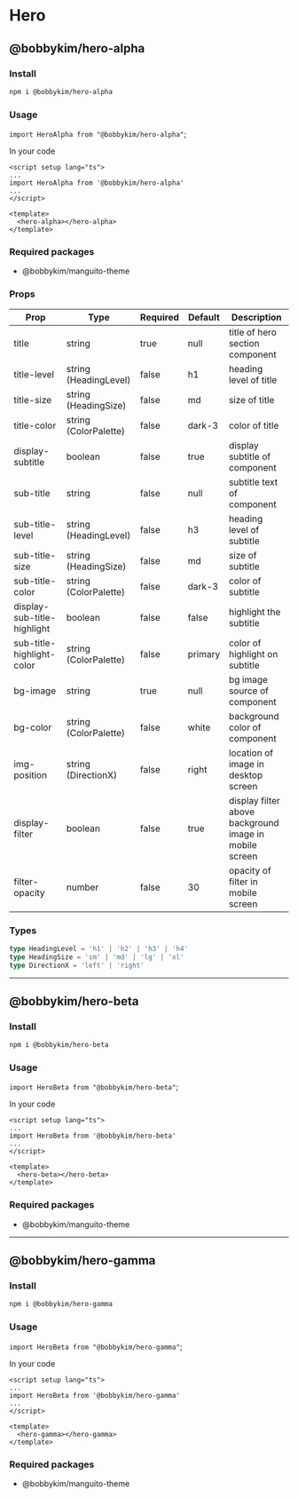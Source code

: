 # Hero

## @bobbykim/hero-alpha

### Install

```sh
npm i @bobbykim/hero-alpha
```

### Usage

`import HeroAlpha from "@bobbykim/hero-alpha"`;

In your code

```vue
<script setup lang="ts">
...
import HeroAlpha from '@bobbykim/hero-alpha'
...
</script>

<template>
  <hero-alpha></hero-alpha>
</template>
```

### Required packages

- @bobbykim/manguito-theme

### Props

| Prop                        | Type                  | Required | Default | Description                                            |
| --------------------------- | --------------------- | -------- | ------- | ------------------------------------------------------ |
| title                       | string                | true     | null    | title of hero section component                        |
| title-level                 | string (HeadingLevel) | false    | h1      | heading level of title                                 |
| title-size                  | string (HeadingSize)  | false    | md      | size of title                                          |
| title-color                 | string (ColorPalette) | false    | dark-3  | color of title                                         |
| display-subtitle            | boolean               | false    | true    | display subtitle of component                          |
| sub-title                   | string                | false    | null    | subtitle text of component                             |
| sub-title-level             | string (HeadingLevel) | false    | h3      | heading level of subtitle                              |
| sub-title-size              | string (HeadingSize)  | false    | md      | size of subtitle                                       |
| sub-title-color             | string (ColorPalette) | false    | dark-3  | color of subtitle                                      |
| display-sub-title-highlight | boolean               | false    | false   | highlight the subtitle                                 |
| sub-title-highlight-color   | string (ColorPalette) | false    | primary | color of highlight on subtitle                         |
| bg-image                    | string                | true     | null    | bg image source of component                           |
| bg-color                    | string (ColorPalette) | false    | white   | background color of component                          |
| img-position                | string (DirectionX)   | false    | right   | location of image in desktop screen                    |
| display-filter              | boolean               | false    | true    | display filter above background image in mobile screen |
| filter-opacity              | number                | false    | 30      | opacity of filter in mobile screen                     |

### Types

```ts
type HeadingLevel = 'h1' | 'h2' | 'h3' | 'h4'
type HeadingSize = 'sm' | 'md' | 'lg' | 'xl'
type DirectionX = 'left' | 'right'
```

---

## @bobbykim/hero-beta

### Install

```sh
npm i @bobbykim/hero-beta
```

### Usage

`import HeroBeta from "@bobbykim/hero-beta"`;

In your code

```vue
<script setup lang="ts">
...
import HeroBeta from '@bobbykim/hero-beta'
...
</script>

<template>
  <hero-beta></hero-beta>
</template>
```

### Required packages

- @bobbykim/manguito-theme

---

## @bobbykim/hero-gamma

### Install

```sh
npm i @bobbykim/hero-gamma
```

### Usage

`import HeroBeta from "@bobbykim/hero-gamma"`;

In your code

```vue
<script setup lang="ts">
...
import HeroBeta from '@bobbykim/hero-gamma'
...
</script>

<template>
  <hero-gamma></hero-gamma>
</template>
```

### Required packages

- @bobbykim/manguito-theme
